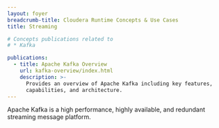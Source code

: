 ```yaml
---
layout: foyer
breadcrumb-title: Cloudera Runtime Concepts & Use Cases
title: Streaming

# Concepts publications related to
# * Kafka

publications:
  - title: Apache Kafka Overview
    url: kafka-overview/index.html
    description: >-
      Provides an overview of Apache Kafka including key features,
      capabilities, and architecture.
---
```

Apache Kafka is a high performance, highly available, and redundant
streaming message platform.
